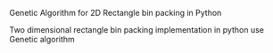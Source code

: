 Genetic Algorithm for 2D Rectangle bin packing in Python

Two dimensional rectangle bin packing implementation in python use Genetic algorithm
